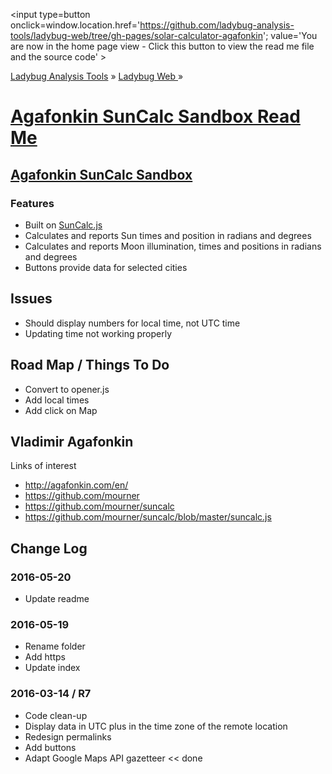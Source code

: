 ﻿<span style=display:none; >[You are now in a GitHub source code view - click this link to view the home page]
( https://ladybug-analysis-tools.github.io/ladybug-web/solar-calculator-agafonkin/#readme.md "View file as a web page." ) </span>
<input type=button onclick=window.location.href='https://github.com/ladybug-analysis-tools/ladybug-web/tree/gh-pages/solar-calculator-agafonkin'; 
value='You are now in the home page view - Click this button to view the read me file and the source code' >

[Ladybug Analysis Tools]( https://ladybug-analysis-tools.github.io/ ) » [Ladybug Web ]( https://ladybug-analysis-tools.github.io/ladybug-web/ ) »


[Agafonkin SunCalc Sandbox Read Me]( https://ladybug-analysis-tools.github.io/ladybug-web/solar-calculator-agafonkin/index.html#readme.md )
===

## [Agafonkin SunCalc Sandbox]( http://ladybug-analysis-tools.github.io/ladybug-web/solar-calculator-agafonkin/ )

### Features

* Built on [SunCalc.js]( https://github.com/mourner/suncalc )
* Calculates and reports Sun times and position in radians and degrees
* Calculates and reports Moon illumination, times and positions in radians and degrees
* Buttons provide data for selected cities

## Issues

* Should display numbers for local time, not UTC time
* Updating time not working properly

## Road Map / Things To Do

* Convert to opener.js
* Add local times
* Add click on Map

## Vladimir Agafonkin

Links of interest

* http://agafonkin.com/en/
* https://github.com/mourner
* https://github.com/mourner/suncalc
* https://github.com/mourner/suncalc/blob/master/suncalc.js

## Change Log

### 2016-05-20

* Update readme

### 2016-05-19

* Rename folder
* Add https
* Update index

### 2016-03-14 / R7

* Code clean-up
* Display data in UTC plus in the time zone of the remote location
* Redesign permalinks
* Add buttons
* Adapt Google Maps API gazetteer  << done
